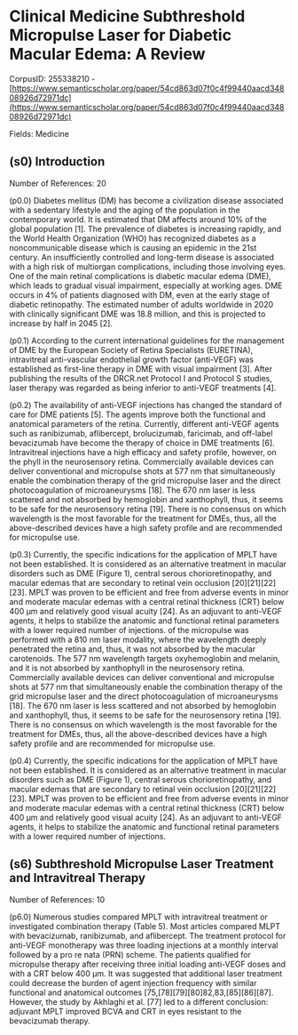 # Clinical Medicine Subthreshold Micropulse Laser for Diabetic Macular Edema: A Review

CorpusID: 255338210 - [https://www.semanticscholar.org/paper/54cd863d07f0c4f99440aacd34808926d72971dc](https://www.semanticscholar.org/paper/54cd863d07f0c4f99440aacd34808926d72971dc)

Fields: Medicine

## (s0) Introduction
Number of References: 20

(p0.0) Diabetes mellitus (DM) has become a civilization disease associated with a sedentary lifestyle and the aging of the population in the contemporary world. It is estimated that DM affects around 10% of the global population [1]. The prevalence of diabetes is increasing rapidly, and the World Health Organization (WHO) has recognized diabetes as a noncommunicable disease which is causing an epidemic in the 21st century. An insufficiently controlled and long-term disease is associated with a high risk of multiorgan complications, including those involving eyes. One of the main retinal complications is diabetic macular edema (DME), which leads to gradual visual impairment, especially at working ages. DME occurs in 4% of patients diagnosed with DM, even at the early stage of diabetic retinopathy. The estimated number of adults worldwide in 2020 with clinically significant DME was 18.8 million, and this is projected to increase by half in 2045 [2].

(p0.1) According to the current international guidelines for the management of DME by the European Society of Retina Specialists (EURETINA), intravitreal anti-vascular endothelial growth factor (anti-VEGF) was established as first-line therapy in DME with visual impairment [3]. After publishing the results of the DRCR.net Protocol I and Protocol S studies, laser therapy was regarded as being inferior to anti-VEGF treatments [4].

(p0.2) The availability of anti-VEGF injections has changed the standard of care for DME patients [5]. The agents improve both the functional and anatomical parameters of the retina. Currently, different anti-VEGF agents such as ranibizumab, aflibercept, brolucizumab, faricimab, and off-label bevacizumab have become the therapy of choice in DME treatments [6]. Intravitreal injections have a high efficacy and safety profile, however, on the phyll in the neurosensory retina. Commercially available devices can deliver conventional and micropulse shots at 577 nm that simultaneously enable the combination therapy of the grid micropulse laser and the direct photocoagulation of microaneurysms [18]. The 670 nm laser is less scattered and not absorbed by hemoglobin and xanthophyll, thus, it seems to be safe for the neurosensory retina [19]. There is no consensus on which wavelength is the most favorable for the treatment for DMEs, thus, all the above-described devices have a high safety profile and are recommended for micropulse use.

(p0.3) Currently, the specific indications for the application of MPLT have not been established. It is considered as an alternative treatment in macular disorders such as DME (Figure 1), central serous chorioretinopathy, and macular edemas that are secondary to retinal vein occlusion [20][21][22][23]. MPLT was proven to be efficient and free from adverse events in minor and moderate macular edemas with a central retinal thickness (CRT) below 400 µm and relatively good visual acuity [24]. As an adjuvant to anti-VEGF agents, it helps to stabilize the anatomic and functional retinal parameters with a lower required number of injections. of the micropulse was performed with a 810 nm laser modality, where the wavelength deeply penetrated the retina and, thus, it was not absorbed by the macular carotenoids. The 577 nm wavelength targets oxyhemoglobin and melanin, and it is not absorbed by xanthophyll in the neurosensory retina. Commercially available devices can deliver conventional and micropulse shots at 577 nm that simultaneously enable the combination therapy of the grid micropulse laser and the direct photocoagulation of microaneurysms [18]. The 670 nm laser is less scattered and not absorbed by hemoglobin and xanthophyll, thus, it seems to be safe for the neurosensory retina [19]. There is no consensus on which wavelength is the most favorable for the treatment for DMEs, thus, all the above-described devices have a high safety profile and are recommended for micropulse use.

(p0.4) Currently, the specific indications for the application of MPLT have not been established. It is considered as an alternative treatment in macular disorders such as DME (Figure 1), central serous chorioretinopathy, and macular edemas that are secondary to retinal vein occlusion [20][21][22][23]. MPLT was proven to be efficient and free from adverse events in minor and moderate macular edemas with a central retinal thickness (CRT) below 400 μm and relatively good visual acuity [24]. As an adjuvant to anti-VEGF agents, it helps to stabilize the anatomic and functional retinal parameters with a lower required number of injections. 
## (s6) Subthreshold Micropulse Laser Treatment and Intravitreal Therapy
Number of References: 10

(p6.0) Numerous studies compared MPLT with intravitreal treatment or investigated combination therapy (Table 5).    Most articles compared MLPT with bevacizumab, ranibizumab, and aflibercept. The treatment protocol for anti-VEGF monotherapy was three loading injections at a monthly interval followed by a pro re nata (PRN) scheme. The patients qualified for micropulse therapy after receiving three initial loading anti-VEGF doses and with a CRT below 400 µm. It was suggested that additional laser treatment could decrease the burden of agent injection frequency with similar functional and anatomical outcomes [75,[78][79][80]82,83,[85][86][87]. However, the study by Akhlaghi et al. [77] led to a different conclusion: adjuvant MPLT improved BCVA and CRT in eyes resistant to the bevacizumab therapy.
